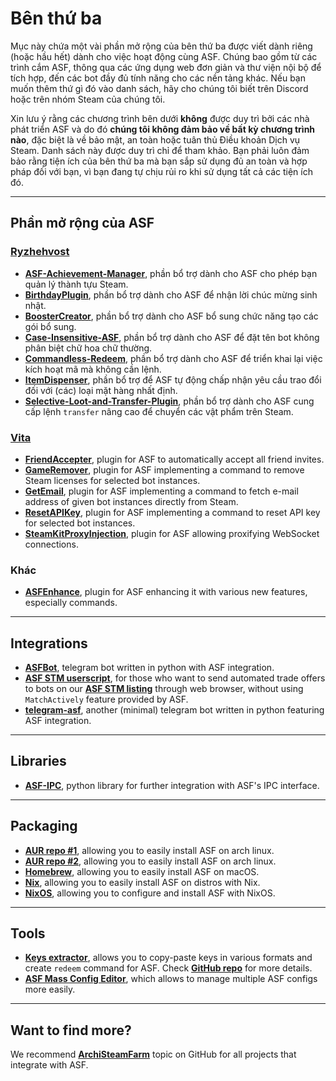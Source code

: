 # Bên thứ ba

Mục này chứa một vài phần mở rộng của bên thứ ba được viết dành riêng (hoặc hầu hết) dành cho việc hoạt động cùng ASF. Chúng bao gồm từ các trình cắm ASF, thông qua các ứng dụng web đơn giản và thư viện nội bộ để tích hợp, đến các bot đầy đủ tính năng cho các nền tảng khác. Nếu bạn muốn thêm thứ gì đó vào danh sách, hãy cho chúng tôi biết trên Discord hoặc trên nhóm Steam của chúng tôi.

Xin lưu ý rằng các chương trình bên dưới **không** được duy trì bởi các nhà phát triển ASF và do đó **chúng tôi không đảm bảo về bất kỳ chương trình nào**, đặc biệt là về bảo mật, an toàn hoặc tuân thủ Điều khoản Dịch vụ Steam. Danh sách này được duy trì chỉ để tham khảo. Bạn phải luôn đảm bảo rằng tiện ích của bên thứ ba mà bạn sắp sử dụng đủ an toàn và hợp pháp đối với bạn, vì bạn đang tự chịu rủi ro khi sử dụng tất cả các tiện ích đó.

---

## Phần mở rộng của ASF

### **[Ryzhehvost](https://github.com/Ryzhehvost)**

- **[ASF-Achievement-Manager](https://github.com/Ryzhehvost/ASF-Achievement-Manager)**, phần bổ trợ dành cho ASF cho phép bạn quản lý thành tựu Steam.
- **[BirthdayPlugin](https://github.com/Ryzhehvost/BirthdayPlugin)**, phần bổ trợ dành cho ASF để nhận lời chúc mừng sinh nhật.
- **[BoosterCreator](https://github.com/Ryzhehvost/BoosterCreator)**, phần bổ trợ dành cho ASF bổ sung chức năng tạo các gói bổ sung.
- **[Case-Insensitive-ASF](https://github.com/Ryzhehvost/Case-Insensitive-ASF)**, phần bổ trợ dành cho ASF để đặt tên bot không phân biệt chữ hoa chữ thường.
- **[Commandless-Redeem](https://github.com/Ryzhehvost/Commandless-Redeem)**, phần bổ trợ dành cho ASF để triển khai lại việc kích hoạt mã mà không cần lệnh.
- **[ItemDispenser](https://github.com/Ryzhehvost/ItemDispenser)**, phần bổ trợ để ASF tự động chấp nhận yêu cầu trao đổi đối với (các) loại mặt hàng nhất định.
- **[Selective-Loot-and-Transfer-Plugin](https://github.com/Ryzhehvost/Selective-Loot-and-Transfer-Plugin)**, phần bổ trợ dành cho ASF cung cấp lệnh `transfer` nâng cao để chuyển các vật phẩm trên Steam.

### **[Vita](https://github.com/ezhevita)**

- **[FriendAccepter](https://github.com/ezhevita/FriendAccepter)**, plugin for ASF to automatically accept all friend invites.
- **[GameRemover](https://github.com/ezhevita/GameRemover)**, plugin for ASF implementing a command to remove Steam licenses for selected bot instances.
- **[GetEmail](https://github.com/ezhevita/GetEmail)**, plugin for ASF implementing a command to fetch e-mail address of given bot instances directly from Steam.
- **[ResetAPIKey](https://github.com/ezhevita/ResetAPIKey)**, plugin for ASF implementing a command to reset API key for selected bot instances.
- **[SteamKitProxyInjection](https://github.com/ezhevita/SteamKitProxyInjection)**, plugin for ASF allowing proxifying WebSocket connections.

### Khác

- **[ASFEnhance](https://github.com/chr233/ASFEnhance)**, plugin for ASF enhancing it with various new features, especially commands.

---

## Integrations

- **[ASFBot](https://github.com/dmcallejo/ASFBot)**, telegram bot written in python with ASF integration.
- **[ASF STM userscript](https://greasyfork.org/en/scripts/404754-asf-stm)**, for those who want to send automated trade offers to bots on our **[ASF STM listing](https://github.com/JustArchiNET/ArchiSteamFarm/wiki/Remote-communication#public-asf-stm-listing)** through web browser, without using `MatchActively` feature provided by ASF.
- **[telegram-asf](https://github.com/deluxghost/telegram-asf)**, another (minimal) telegram bot written in python featuring ASF integration.

---

## Libraries

- **[ASF-IPC](https://github.com/deluxghost/ASF_IPC)**, python library for further integration with ASF's IPC interface.

---

## Packaging

- **[AUR repo #1](https://aur.archlinux.org/packages/asf)**, allowing you to easily install ASF on arch linux.
- **[AUR repo #2](https://aur.archlinux.org/packages/archisteamfarm-bin)**, allowing you to easily install ASF on arch linux.
- **[Homebrew](https://formulae.brew.sh/formula/archi-steam-farm)**, allowing you to easily install ASF on macOS.
- **[Nix](https://search.nixos.org/packages?channel=unstable&show=ArchiSteamFarm&from=0&size=50&sort=relevance&type=packages&query=ArchiSteamFarm)**, allowing you to easily install ASF on distros with Nix.
- **[NixOS](https://search.nixos.org/options?channel=unstable&from=0&size=50&sort=relevance&type=packages&query=ArchiSteamFarm)**, allowing you to configure and install ASF with NixOS.

---

## Tools

- **[Keys extractor](https://ske.xpixv.com)**, allows you to copy-paste keys in various formats and create `redeem` command for ASF. Check **[GitHub repo](https://github.com/PixvIO/SKE)** for more details.
- **[ASF Mass Config Editor](https://github.com/genesix-eu/ASF_MCE)**, which allows to manage multiple ASF configs more easily.

---

## Want to find more?

We recommend **[ArchiSteamFarm](https://github.com/topics/archisteamfarm)** topic on GitHub for all projects that integrate with ASF.